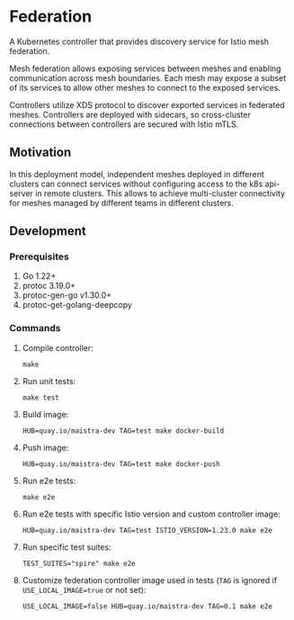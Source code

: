 # Federation

A Kubernetes controller that provides discovery service for Istio mesh federation.

Mesh federation allows exposing services between meshes and enabling communication across mesh boundaries.
Each mesh may expose a subset of its services to allow other meshes to connect to the exposed services.

Controllers utilize XDS protocol to discover exported services in federated meshes.
Controllers are deployed with sidecars, so cross-cluster connections between controllers are secured with Istio mTLS.

## Motivation

In this deployment model, independent meshes deployed in different clusters can connect services without configuring
access to the k8s api-server in remote clusters. This allows to achieve multi-cluster connectivity for meshes managed
by different teams in different clusters.

## Development

### Prerequisites
1. Go 1.22+
2. protoc 3.19.0+
3. protoc-gen-go v1.30.0+
4. protoc-get-golang-deepcopy

### Commands

1. Compile controller:
    ```shell
    make
    ```
1. Run unit tests:
    ```shell
    make test
    ```
1. Build image:
    ```shell
    HUB=quay.io/maistra-dev TAG=test make docker-build
    ```
1. Push image:
    ```shell
    HUB=quay.io/maistra-dev TAG=test make docker-push
    ```
1. Run e2e tests:
    ```shell
    make e2e
    ```
1. Run e2e tests with specific Istio version and custom controller image:
    ```shell
    HUB=quay.io/maistra-dev TAG=test ISTIO_VERSION=1.23.0 make e2e
    ```
1. Run specific test suites:
    ```shell
    TEST_SUITES="spire" make e2e
    ```
1. Customize federation controller image used in tests (`TAG` is ignored if `USE_LOCAL_IMAGE=true` or not set):
   ```shell
   USE_LOCAL_IMAGE=false HUB=quay.io/maistra-dev TAG=0.1 make e2e
   ```
